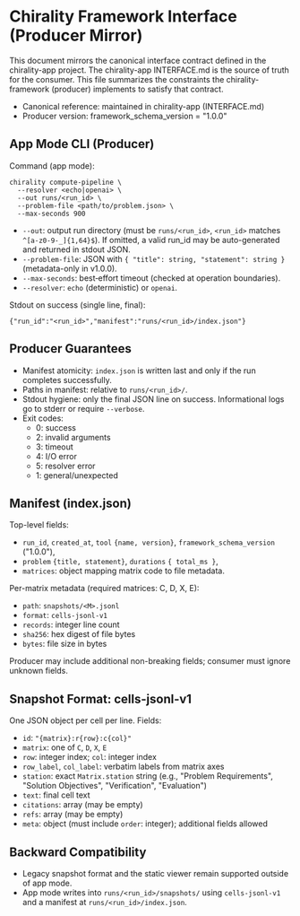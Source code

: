 # Chirality Framework Interface (Producer Mirror)

This document mirrors the canonical interface contract defined in the chirality-app project. The chirality-app INTERFACE.md is the source of truth for the consumer. This file summarizes the constraints the chirality-framework (producer) implements to satisfy that contract.

- Canonical reference: maintained in chirality-app (INTERFACE.md)
- Producer version: framework_schema_version = "1.0.0"

## App Mode CLI (Producer)

Command (app mode):

```
chirality compute-pipeline \
  --resolver <echo|openai> \
  --out runs/<run_id> \
  --problem-file <path/to/problem.json> \
  --max-seconds 900
```

- `--out`: output run directory (must be `runs/<run_id>`, `<run_id>` matches `^[a-z0-9-_]{1,64}$`). If omitted, a valid run_id may be auto-generated and returned in stdout JSON.
- `--problem-file`: JSON with `{ "title": string, "statement": string }` (metadata-only in v1.0.0).
- `--max-seconds`: best‑effort timeout (checked at operation boundaries).
- `--resolver`: `echo` (deterministic) or `openai`.

Stdout on success (single line, final):

```
{"run_id":"<run_id>","manifest":"runs/<run_id>/index.json"}
```

## Producer Guarantees

- Manifest atomicity: `index.json` is written last and only if the run completes successfully.
- Paths in manifest: relative to `runs/<run_id>/`.
- Stdout hygiene: only the final JSON line on success. Informational logs go to stderr or require `--verbose`.
- Exit codes:
  - 0: success
  - 2: invalid arguments
  - 3: timeout
  - 4: I/O error
  - 5: resolver error
  - 1: general/unexpected

## Manifest (index.json)

Top-level fields:
- `run_id`, `created_at`, `tool` `{name, version}`, `framework_schema_version` ("1.0.0"),
- `problem` `{title, statement}`, `durations` `{ total_ms }`,
- `matrices`: object mapping matrix code to file metadata.

Per-matrix metadata (required matrices: C, D, X, E):
- `path`: `snapshots/<M>.jsonl`
- `format`: `cells-jsonl-v1`
- `records`: integer line count
- `sha256`: hex digest of file bytes
- `bytes`: file size in bytes

Producer may include additional non-breaking fields; consumer must ignore unknown fields.

## Snapshot Format: cells-jsonl-v1

One JSON object per cell per line. Fields:
- `id`: `"{matrix}:r{row}:c{col}"`
- `matrix`: one of `C`, `D`, `X`, `E`
- `row`: integer index; `col`: integer index
- `row_label`, `col_label`: verbatim labels from matrix axes
- `station`: exact `Matrix.station` string (e.g., "Problem Requirements", "Solution Objectives", "Verification", "Evaluation")
- `text`: final cell text
- `citations`: array (may be empty)
- `refs`: array (may be empty)
- `meta`: object (must include `order`: integer); additional fields allowed

## Backward Compatibility

- Legacy snapshot format and the static viewer remain supported outside of app mode.
- App mode writes into `runs/<run_id>/snapshots/` using `cells-jsonl-v1` and a manifest at `runs/<run_id>/index.json`.

